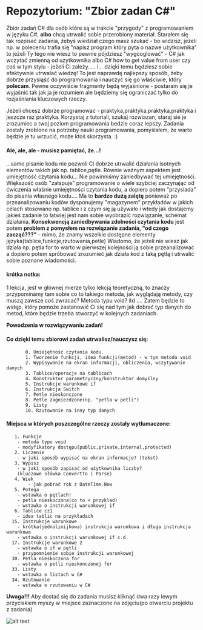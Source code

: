 # Repozytorium: "Zbior zadan C#" 

Zbiór zadań C# dla osób które są w trakcie "przygody" z programowaniem w języku C#,
__albo__ chcą utrwalić sobie przerobiony materiał. Starałem się tak rozpisać
zadania, żebyś wiedział czego masz szukać - bo widzisz, jeżeli np. w poleceniu trafia się
"napisz program który pyta o nazwe użytkownika" to jeżeli Ty tego nie wiesz to pewnie
pójdziesz "wygooglować" - C# jak wczytać zmienną od użytkownika albo C# how to get value from user
czy coś w tym stylu - jeżeli Ci zależy..... i... dzięki temu będziesz sobie efektywnie utrwalać wiedzę! To jest naprawdę
najlepszy sposób, żeby dobrze przysiąść do programowania i nauczyć się go właściwie, który __polecam__. 
Pewne oczywiście fragmenty będą wyjaśnione - postaram się je wyjaśnić tak jak ja je rozumiem ale będziemy się ograniczać
tylko do rozjaśniania kluczowych rzeczy.

Jeżeli chcesz dobrze programować - praktyka,praktyka,praktyka,praktyka i jeszcze raz praktyka. 
Korzystaj z tutoriali, szukaj rozwiazan, staraj sie je zrozumiec a twoj poziom programowania
bedzie coraz lepszy. Zadania zostały zrobione na potrzeby nauki programowania, pomyślałem, że
warto będzie je tu wrzucić, może ktoś skorzysta. :) 

#### Ale, ale, ale - musisz pamiętać, że...! ####
 
...samo pisanie kodu nie pozwoli Ci dobrze utrwalić działania isotnych elementów takich jak np. tablice,pętle. Równie ważnym aspektem
jest umiejętność czytania kodu... Nie powinniśmy zaniedbywać tej umiejętności. Większość osób "załapuje" programowanie o wiele szybciej zaczynając od ćwiczenia właśnie
umiejętności czytania kodu, a dopiero potem "przysiada" do pisania własnego kodu.... Ma to __bardzo dużą zalętę__ ponieważ po przeanalizowaniu kodów dysponujemy "magazynem"
przykładów w jakich celach stosowano np. tablice i z czym się ją używało i wtedy jak dostajemy jakieś zadanie to łatwiej jest nam sobie wyobrazić rozwiązanie, schemat działania.
__Konsekwencją zaniedbywania zdolności czytania kodu__ jest potem __problem z pomysłem na rozwiązanie zadania, "od czego zacząć???"__ - mimo, że znamy wszelkie dostępne elementy języka(tablice,funkcje,rzutowania,petle)
Wiadomo, że jeżeli nie wiesz jak działa np. pętla for to warto w pierwszej kolejności ją sobie przeanalizować a dopiero potem spróbować zrozumieć jak działa kod z taką pętlą i utrwalić sobie poznane wiadomości.

#### krótka notka: ####
1 lekcja, jest w głównej mierze tylko lekcją teoretyczną, to znaczy przypominamy tam sobie
co to takiego metoda, jak wyglądają metody, czy muszą zawsze coś zwracać? Metoda typu void?
itd .... Zatem będzie to wstęp, który pomoże zastanowić Ci się nad tym jak dobrać typ danych
do metod, które będzie trzeba stworzyć w kolejnych zadaniach. 

__Powodzenia w rozwiązywaniu zadań!__

#### Co dzięki temu zbiorowi zadań utrwalisz/nauczysz się: ####
	       0. Umiejętność czytania kodu.
           1. Tworzenie funkcji, idea funkcji(metod) - w tym metoda void
           2. Wypisywanie na ekran informacji, obliczenia, wczytywanie danych 
           3. Tablice/operacje na tablicach
           4. Konstruktor parametryczny/konstruktor domyślny
           5. Instrukcje warunkowe if
           6. Instrukcja Switch
           7. Petle nieskonczone
           8. Petle zagniezdzone(np. "petla w petli")
           9. Listy
           10. Rzutowanie na inny typ danych

#### Miejsca w których poszczególne rzeczy zostały wytłumaczone: ####
	   1. Funkcje 
	   	- metoda typu void
		- modyfikatory dostępu(public,private,internal,protected)
	   2. Liczenie
	   	- w jaki sposób wypisać na ekran informacje? (tekst)
 	   3. Wypisz
	   	- w jaki sposób zapisać od użytkownika liczby? 
		(kluczowe słówka ConvertTo i Parse)
	   4. Wiek
	        - jak pobrać rok z DateTime.Now
       5. Potega
	   	- wstawka o pętlach!
		- petla nieskoczona(co to + przyklad)
		- wstawka o instrukcji warunkowej if
	   6. Tablice cz1
	   	- idea tablic na przykładach
	  15. Instrukcje warunkowe
	  	- krótka(jednolinijkowa) instrukcja warunkowa i długa instrukcja warunkowa
		- wstawka o instrukcji warunkowej if c.d
      17. Instrukcje warunkowe 2
	  	- wstawka o if w pętli 
		- przypomnienie sobie instrukcji warunkowej
	  30. Petla nieskoczona for
	  	- wstawka o petli nieskonczonej for
	  33. Listy
	  	- wstawka o listach w C#
	  34. Rzutowanie
	  	- wstawka o rzutowaniu w C#
	   

__Uwaga!!!__ Aby dostać się do zadania musisz kliknąć dwa razy lewym przyciskiem myszy w miejsce zaznaczone na zdjęciu(po otwarciu projektu z zadania)

![alt text](https://image.ibb.co/nthMzo/pami.png)
